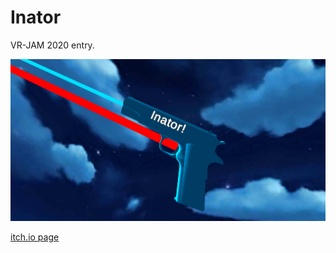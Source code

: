 # Inator
VR-JAM 2020 entry.

![Logo](/images/inator.png)

[itch.io page](https://jakeparente.itch.io/inator)
